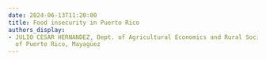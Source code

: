```yaml
---
date: 2024-06-13T11:20:00
title: Food insecurity in Puerto Rico
authors_display:
- JULIO CESAR HERNANDEZ, Dept. of Agricultural Economics and Rural Sociology, University
  of Puerto Rico, Mayagüez
---
```

